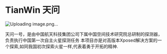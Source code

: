 # TianWin 天问

![Uploading image.png…]()

天问一号，是由中国航天科技集团公司下属中国空间技术研究院总研制的探测器，负责执行中国第一次自主火星探测任务
本项目亦是对高版本Xposed解决方案的一个探索,如同我国初次探索火星一样,代表着勇于开拓的精神.


